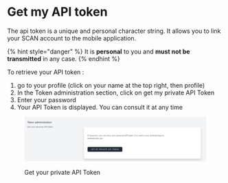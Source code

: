 # Get my API token

The api token is a unique and personal character string. It allows you to link your SCAN account to the mobile application.

{% hint style="danger" %}
It is **personal** to you and **must not be transmitted** in any case.
{% endhint %}

To retrieve your API token :

1. go to your profile (click on your name at the top right, then profile)
2. In the Token administration section, click on get my private API Token
3. Enter your password
4. Your API Token is displayed. You can consult it at any time

<figure><img src="../../../.gitbook/assets/get_api_token.png" alt=""><figcaption><p>Get your private API Token</p></figcaption></figure>
